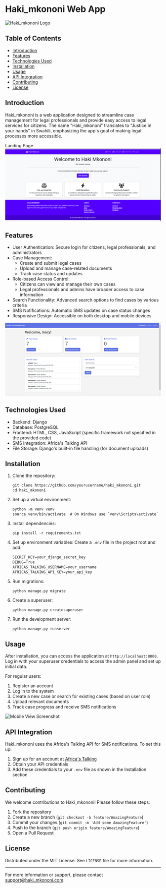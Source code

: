 # Haki_mkononi Web App

![Haki_mkononi Logo](https://via.placeholder.com/150?text=Haki_mkononi+Logo)

## Table of Contents
- [Introduction](#introduction)
- [Features](#features)
- [Technologies Used](#technologies-used)
- [Installation](#installation)
- [Usage](#usage)
- [API Integration](#api-integration)
- [Contributing](#contributing)
- [License](#license)

## Introduction

Haki_mkononi is a web application designed to streamline case management for legal professionals and provide easy access to legal services for citizens. The name "Haki_mkononi" translates to "Justice in your hands" in Swahili, emphasizing the app's goal of making legal processes more accessible.

Landing Page![alt text](<Haki 1.png>)

## Features

- User Authentication: Secure login for citizens, legal professionals, and administrators
- Case Management:
  - Create and submit legal cases
  - Upload and manage case-related documents
  - Track case status and updates
- Role-based Access Control:
  - Citizens can view and manage their own cases
  - Legal professionals and admins have broader access to case information
- Search Functionality: Advanced search options to find cases by various criteria
- SMS Notifications: Automatic SMS updates on case status changes
- Responsive Design: Accessible on both desktop and mobile devices

![alt text](Haki2.png)

## Technologies Used

- Backend: Django
- Database: PostgreSQL
- Frontend: HTML, CSS, JavaScript (specific framework not specified in the provided code)
- SMS Integration: Africa's Talking API
- File Storage: Django's built-in file handling (for document uploads)

## Installation

1. Clone the repository:
   ```
   git clone https://github.com/yourusername/haki_mkononi.git
   cd haki_mkononi
   ```

2. Set up a virtual environment:
   ```
   python -m venv venv
   source venv/bin/activate  # On Windows use `venv\Scripts\activate`
   ```

3. Install dependencies:
   ```
   pip install -r requirements.txt
   ```

4. Set up environment variables:
   Create a `.env` file in the project root and add:
   ```
   SECRET_KEY=your_django_secret_key
   DEBUG=True
   AFRICAS_TALKING_USERNAME=your_username
   AFRICAS_TALKING_API_KEY=your_api_key
   ```

5. Run migrations:
   ```
   python manage.py migrate
   ```

6. Create a superuser:
   ```
   python manage.py createsuperuser
   ```

7. Run the development server:
   ```
   python manage.py runserver
   ```

## Usage

After installation, you can access the application at `http://localhost:8000`. Log in with your superuser credentials to access the admin panel and set up initial data.

For regular users:
1. Register an account
2. Log in to the system
3. Create a new case or search for existing cases (based on user role)
4. Upload relevant documents
5. Track case progress and receive SMS notifications

![Mobile View Screenshot](https://via.placeholder.com/300x600?text=Mobile+View+Screenshot)

## API Integration

Haki_mkononi uses the Africa's Talking API for SMS notifications. To set this up:

1. Sign up for an account at [Africa's Talking](https://africastalking.com/)
2. Obtain your API credentials
3. Add these credentials to your `.env` file as shown in the Installation section

## Contributing

We welcome contributions to Haki_mkononi! Please follow these steps:

1. Fork the repository
2. Create a new branch (`git checkout -b feature/AmazingFeature`)
3. Commit your changes (`git commit -m 'Add some AmazingFeature'`)
4. Push to the branch (`git push origin feature/AmazingFeature`)
5. Open a Pull Request

## License

Distributed under the MIT License. See `LICENSE` file for more information.

---

For more information or support, please contact [support@haki_mkononi.com](mailto:support@haki_mkononi.com).
